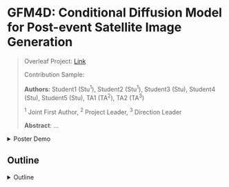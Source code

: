 # GFM4D: Conditional Diffusion Model for Post-event Satellite Image Generation

> Overleaf Project: [Link](https://www.overleaf.com/project/667922a3a7c41ed63125f4c1)
>
> Contribution Sample:
>
> **Authors:** Student1 (Stu<sup>1</sup>), Student2 (Stu<sup>1</sup>), Student3 (Stu), Student4 (Stu), Student5 (Stu), TA1 (TA<sup>2</sup>), TA2 (TA<sup>3</sup>)
>
> <sup>1</sup> Joint First Author, <sup>2</sup> Project Leader, <sup>3</sup> Direction Leader
>
> **Abstract**: ...

<details>
<summary>Poster Demo</summary>
<img src="../products/assets/poster_demo2.png">
</details>

## Outline

<details>
<summary>Outline</summary>
<h3>Background</h3>
<ul>
<li>info1</li>
<li>info2</li>
</ul>
<h3>Section2</h3>
    <ul>
<li>...</li>
</ul>
</details>
